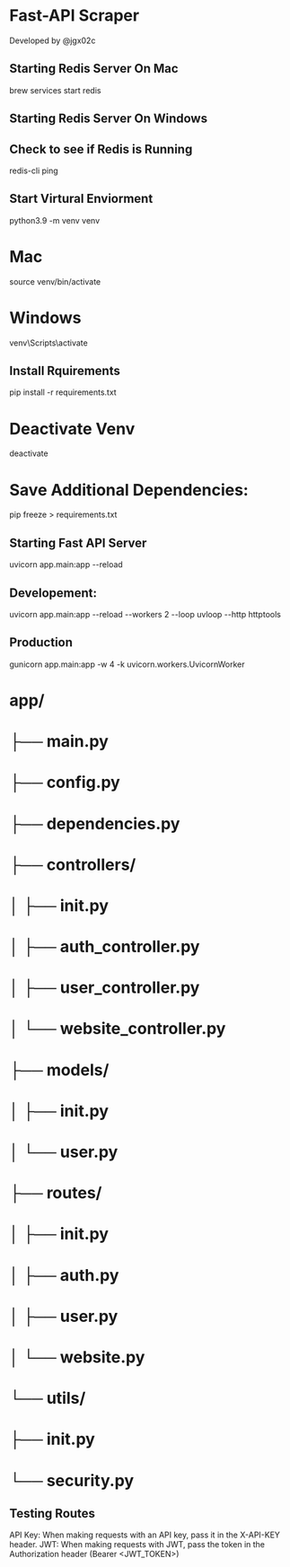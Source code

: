 # Fast-API Scraper

Developed by @jgx02c 

## Starting Redis Server On Mac

brew services start redis

## Starting Redis Server On Windows



## Check to see if Redis is Running
redis-cli ping

## Start Virtural Enviorment
python3.9 -m venv venv

# Mac
source venv/bin/activate

# Windows
venv\Scripts\activate

## Install Rquirements
pip install -r requirements.txt

# Deactivate Venv
deactivate

# Save Additional Dependencies:
pip freeze > requirements.txt

## Starting Fast API Server
uvicorn app.main:app --reload

## Developement:
uvicorn app.main:app --reload --workers 2 --loop uvloop --http httptools

## Production
gunicorn app.main:app -w 4 -k uvicorn.workers.UvicornWorker

# app/
# ├── main.py
# ├── config.py
# ├── dependencies.py
# ├── controllers/
# │   ├── __init__.py
# │   ├── auth_controller.py
# │   ├── user_controller.py
# │   └── website_controller.py
# ├── models/
# │   ├── __init__.py
# │   └── user.py
# ├── routes/
# │   ├── __init__.py
# │   ├── auth.py
# │   ├── user.py
# │   └── website.py
# └── utils/
#     ├── __init__.py
#     └── security.py

## Testing Routes

API Key: When making requests with an API key, pass it in the X-API-KEY header.
JWT: When making requests with JWT, pass the token in the Authorization header (Bearer <JWT_TOKEN>)